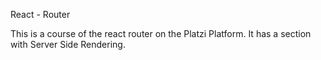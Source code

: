 React - Router 

This is a course of the react router on the Platzi Platform. It has a section with Server Side Rendering.